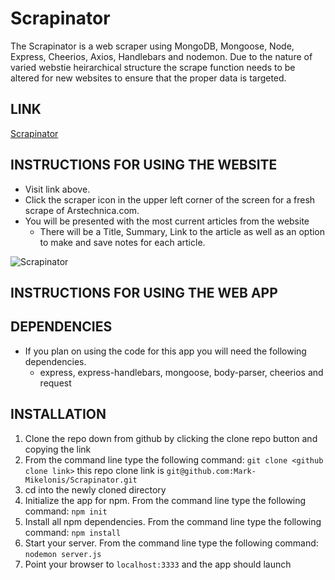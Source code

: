 # Scrapinator
The Scrapinator is a web scraper using MongoDB, Mongoose, Node, Express, Cheerios, Axios, Handlebars and nodemon. Due to the nature of varied webstie heirarchical structure the scrape function needs to be altered for new websites to ensure that the proper data is targeted.


## LINK
[Scrapinator](https://radiant-wave-89626.herokuapp.com/ "Scrapinator")

## INSTRUCTIONS FOR USING THE WEBSITE
  * Visit link above.
  * Click the scraper icon in the upper left corner of the screen for a fresh scrape of Arstechnica.com.
  * You will be presented with the most current articles from the website
    * There will be a Title, Summary, Link to the article as well as an option to make and save notes for each article.

![Scrapinator ](https://github.com/Mark-Mikelonis/Scrapinator/tree/master/public/assets/images/scrapinator.png)


## INSTRUCTIONS FOR USING THE WEB APP

## DEPENDENCIES
  * If you plan on using the code for this app you will need the following dependencies.
    * express, express-handlebars, mongoose, body-parser, cheerios and request

## INSTALLATION   
  1. Clone the repo down from github by clicking the clone repo button and copying the link
  2. From the command line type the following command:
   `git clone <github clone link>` 
    this repo clone link is `git@github.com:Mark-Mikelonis/Scrapinator.git`
  3. cd into the newly cloned directory
  4. Initialize the app for npm. From the command line type the following command:
   `npm init` 
  5. Install all npm dependencies. From the command line type the following command:
   `npm install`
  6. Start your server. From the command line type the following command:
    `nodemon server.js`  
  7. Point your browser to `localhost:3333` and the app should launch